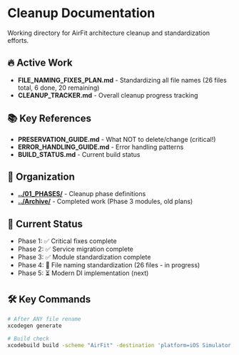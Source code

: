 # Cleanup Documentation

Working directory for AirFit architecture cleanup and standardization efforts.

## 🔥 Active Work
- **FILE_NAMING_FIXES_PLAN.md** - Standardizing all file names (26 files total, 6 done, 20 remaining)
- **CLEANUP_TRACKER.md** - Overall cleanup progress tracking

## 📚 Key References  
- **PRESERVATION_GUIDE.md** - What NOT to delete/change (critical!)
- **ERROR_HANDLING_GUIDE.md** - Error handling patterns
- **BUILD_STATUS.md** - Current build status

## 📁 Organization
- **[../01_PHASES/](../01_PHASES/)** - Cleanup phase definitions
- **[../Archive/](../Archive/)** - Completed work (Phase 3 modules, old plans)

## 🎯 Current Status
- Phase 1: ✅ Critical fixes complete
- Phase 2: ✅ Service migration complete  
- Phase 3: ✅ Module standardization complete
- Phase 4: 🚧 File naming standardization (26 files - in progress)
- Phase 5: ⏳ Modern DI implementation (next)

## 🛠️ Key Commands
```bash
# After ANY file rename
xcodegen generate

# Build check
xcodebuild build -scheme "AirFit" -destination 'platform=iOS Simulator,name=iPhone 16 Pro,OS=18.4' -quiet
```